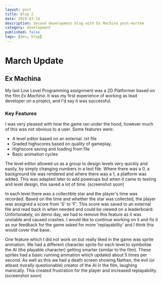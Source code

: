 ```yaml
---
layout: post
title: Blog 2
date: 2019-03-14
description: Second development blog with Ex Machina post-mortem
category: development
published: false
tags: [dev, blog]
---
```


# March Update

## Ex Machina


My last Low Level Programming assignment was a 2D Platformer based on the film *Ex Machina*.
It was my first experience of working as lead developer on a project, and I'd say it was successful.


### Key Features
I was very pleased with how the game ran under the hood, however much of this was not obvious to a user.
Some features were:
- A level editor based on an external .txt file 
- Graded highscores based on quality of gameplay. 
- Highscore saving and loading from file
- Basic animation cycles

<!--more-->
The level editor allowed us as a group to design levels very quickly and easily, by simply changing numbers in a text file. 
Where there was a 0, a background tile was rendered and where there was a 1, a platform was added. This was adapted later to add powerups but when it came to testing and level design, this saved a lot of time.
(screenshot soon)

In each level there was a collectible star and the player's time was recorded. Based on the time and whether the star was collected, the player was assigned a score from 'S' to 'F'. This score was saved to an external file and read back in when needed and could be viewed on a leaderboard.
Unfortunately, on demo day, we had to remove this feature as it was unstable and caused crashes. I would like to continue working on it and fix it as our feedback for the game asked for more 'replayability' and I think this would cover that base. 

One feature which I did not work on but really liked in the game was sprite animation. We had a different character sprite for each level to symbolise the AI (the playable character) getting smarter (similar to the film). 
These sprites had a basic running animation which updated about 5 times per second.
As well as this we had a death screen showing Nathan, the evil (or atleast morally questionable) creator of the AI in the film, laughing manically. This created frustration for the player and increased replayability. 
(screenshot soon)

